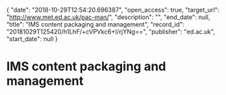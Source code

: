 {
  "date": "2018-10-29T12:54:20.696387", 
  "open_access": true, 
  "target_url": "http://www.met.ed.ac.uk/pac-man/", 
  "description": "", 
  "end_date": null, 
  "title": "IMS content packaging and management", 
  "record_id": "20181029T125420/h1LhF/+cVPVkc6+I/rjYNg==", 
  "publisher": "ed.ac.uk", 
  "start_date": null
}

# IMS content packaging and management

